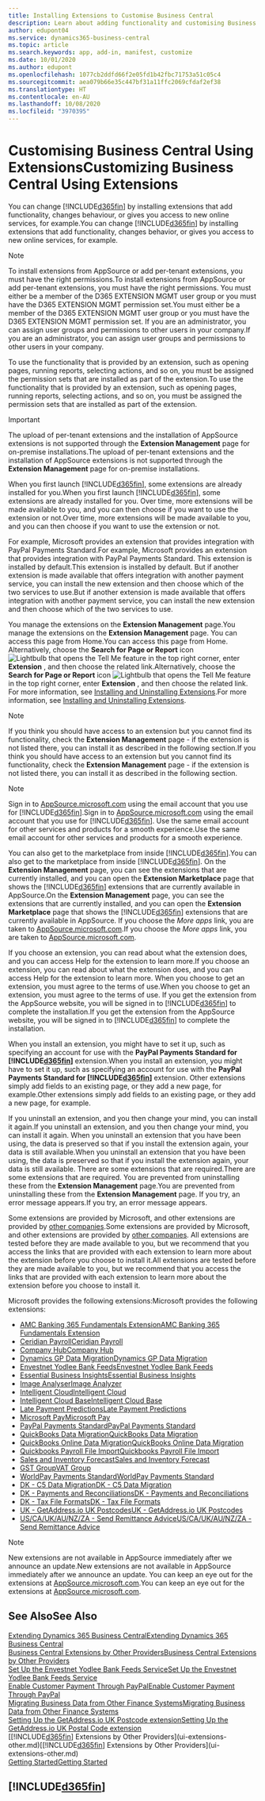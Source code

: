 ```yaml
---
title: Installing Extensions to Customise Business Central
description: Learn about adding functionality and customising Business Central  by installing extensions.
author: edupont04
ms.service: dynamics365-business-central
ms.topic: article
ms.search.keywords: app, add-in, manifest, customize
ms.date: 10/01/2020
ms.author: edupont
ms.openlocfilehash: 1077cb2ddfd66f2e05fd1b42fbc71753a51c05c4
ms.sourcegitcommit: aea079b66e35c447bf31a11ffc2069cfdaf2ef38
ms.translationtype: HT
ms.contentlocale: en-AU
ms.lasthandoff: 10/08/2020
ms.locfileid: "3970395"
---
```

# <a name="customizing-business-central-using-extensions"></a><span data-ttu-id="75462-103">Customising Business Central Using Extensions</span><span class="sxs-lookup"><span data-stu-id="75462-103">Customizing Business Central Using Extensions</span></span>

<span data-ttu-id="75462-104">You can change [!INCLUDE[d365fin](includes/d365fin_md.md)] by installing extensions that add functionality, changes behaviour, or gives you access to new online services, for example.</span><span class="sxs-lookup"><span data-stu-id="75462-104">You can change [!INCLUDE[d365fin](includes/d365fin_md.md)] by installing extensions that add functionality, changes behavior, or gives you access to new online services, for example.</span></span>

> [!NOTE]
> <span data-ttu-id="75462-105">To install extensions from AppSource or add per-tenant extensions, you must have the right permissions.</span><span class="sxs-lookup"><span data-stu-id="75462-105">To install extensions from AppSource or add per-tenant extensions, you must have the right permissions.</span></span> <span data-ttu-id="75462-106">You must either be a member of the D365 EXTENSION MGMT user group or you must have the D365 EXTENSION MGMT permission set.</span><span class="sxs-lookup"><span data-stu-id="75462-106">You must either be a member of the D365 EXTENSION MGMT user group or you must have the D365 EXTENSION MGMT permission set.</span></span> <span data-ttu-id="75462-107">If you are an administrator, you can assign user groups and permissions to other users in your company.</span><span class="sxs-lookup"><span data-stu-id="75462-107">If you are an administrator, you can assign user groups and permissions to other users in your company.</span></span>

<span data-ttu-id="75462-108">To use the functionality that is provided by an extension, such as opening pages, running reports, selecting actions, and so on, you must be assigned the permission sets that are installed as part of the extension.</span><span class="sxs-lookup"><span data-stu-id="75462-108">To use the functionality that is provided by an extension, such as opening pages, running reports, selecting actions, and so on, you must be assigned the permission sets that are installed as part of the extension.</span></span>

> [!IMPORTANT]  
> <span data-ttu-id="75462-109">The upload of per-tenant extensions and the installation of AppSource extensions is not supported through the **Extension Management** page for on-premise installations.</span><span class="sxs-lookup"><span data-stu-id="75462-109">The upload of per-tenant extensions and the installation of AppSource extensions is not supported through the **Extension Management** page for on-premise installations.</span></span>

<span data-ttu-id="75462-110">When you first launch [!INCLUDE[d365fin](includes/d365fin_md.md)], some extensions are already installed for you.</span><span class="sxs-lookup"><span data-stu-id="75462-110">When you first launch [!INCLUDE[d365fin](includes/d365fin_md.md)], some extensions are already installed for you.</span></span> <span data-ttu-id="75462-111">Over time, more extensions will be made available to you, and you can then choose if you want to use the extension or not.</span><span class="sxs-lookup"><span data-stu-id="75462-111">Over time, more extensions will be made available to you, and you can then choose if you want to use the extension or not.</span></span>

<span data-ttu-id="75462-112">For example, Microsoft provides an extension that provides integration with PayPal Payments Standard.</span><span class="sxs-lookup"><span data-stu-id="75462-112">For example, Microsoft provides an extension that provides integration with PayPal Payments Standard.</span></span> <span data-ttu-id="75462-113">This extension is installed by default.</span><span class="sxs-lookup"><span data-stu-id="75462-113">This extension is installed by default.</span></span>
<span data-ttu-id="75462-114">But if another extension is made available that offers integration with another payment service, you can install the new extension and then choose which of the two services to use.</span><span class="sxs-lookup"><span data-stu-id="75462-114">But if another extension is made available that offers integration with another payment service, you can install the new extension and then choose which of the two services to use.</span></span>  

<span data-ttu-id="75462-115">You manage the extensions on the **Extension Management** page.</span><span class="sxs-lookup"><span data-stu-id="75462-115">You manage the extensions on the **Extension Management** page.</span></span> <span data-ttu-id="75462-116">You can access this page from Home.</span><span class="sxs-lookup"><span data-stu-id="75462-116">You can access this page from Home.</span></span> <span data-ttu-id="75462-117">Alternatively, choose the **Search for Page or Report** icon ![Lightbulb that opens the Tell Me feature](media/ui-search/search_small.png "Tell me what you want to do") in the top right corner, enter **Extension** , and then choose the related link.</span><span class="sxs-lookup"><span data-stu-id="75462-117">Alternatively, choose the **Search for Page or Report** icon ![Lightbulb that opens the Tell Me feature](media/ui-search/search_small.png "Tell me what you want to do") in the top right corner, enter **Extension** , and then choose the related link.</span></span> <span data-ttu-id="75462-118">For more information, see [Installing and Uninstalling Extensions](ui-extensions-install-uninstall.md).</span><span class="sxs-lookup"><span data-stu-id="75462-118">For more information, see [Installing and Uninstalling Extensions](ui-extensions-install-uninstall.md).</span></span>

> [!NOTE]  
> <span data-ttu-id="75462-119">If you think you should have access to an extension but you cannot find its functionality, check the **Extension Management** page - if the extension is not listed there, you can install it as described in the following section.</span><span class="sxs-lookup"><span data-stu-id="75462-119">If you think you should have access to an extension but you cannot find its functionality, check the **Extension Management** page - if the extension is not listed there, you can install it as described in the following section.</span></span>  

> [!NOTE]  
> <span data-ttu-id="75462-120">Sign in to [AppSource.microsoft.com](https://appsource.microsoft.com/) using the email account that you use for [!INCLUDE[d365fin](includes/d365fin_md.md)].</span><span class="sxs-lookup"><span data-stu-id="75462-120">Sign in to [AppSource.microsoft.com](https://appsource.microsoft.com/) using the email account that you use for [!INCLUDE[d365fin](includes/d365fin_md.md)].</span></span> <span data-ttu-id="75462-121">Use the same email account for other services and products for a smooth experience.</span><span class="sxs-lookup"><span data-stu-id="75462-121">Use the same email account for other services and products for a smooth experience.</span></span>  

<span data-ttu-id="75462-122">You can also get to the marketplace from inside [!INCLUDE[d365fin](includes/d365fin_md.md)].</span><span class="sxs-lookup"><span data-stu-id="75462-122">You can also get to the marketplace from inside [!INCLUDE[d365fin](includes/d365fin_md.md)].</span></span> <span data-ttu-id="75462-123">On the **Extension Management** page, you can see the extensions that are currently installed, and you can open the **Extension Marketplace** page that shows the [!INCLUDE[d365fin](includes/d365fin_md.md)] extensions that are currently available in AppSource.</span><span class="sxs-lookup"><span data-stu-id="75462-123">On the **Extension Management** page, you can see the extensions that are currently installed, and you can open the **Extension Marketplace** page that shows the [!INCLUDE[d365fin](includes/d365fin_md.md)] extensions that are currently available in AppSource.</span></span> <span data-ttu-id="75462-124">If you choose the *More apps* link, you are taken to [AppSource.microsoft.com](https://appsource.microsoft.com/marketplace/apps?product=dynamics-365%3Bdynamics-365-business-central&page=1).</span><span class="sxs-lookup"><span data-stu-id="75462-124">If you choose the *More apps* link, you are taken to [AppSource.microsoft.com](https://appsource.microsoft.com/marketplace/apps?product=dynamics-365%3Bdynamics-365-business-central&page=1).</span></span>  

<span data-ttu-id="75462-125">If you choose an extension, you can read about what the extension does, and you can access Help for the extension to learn more.</span><span class="sxs-lookup"><span data-stu-id="75462-125">If you choose an extension, you can read about what the extension does, and you can access Help for the extension to learn more.</span></span> <span data-ttu-id="75462-126">When you choose to get an extension, you must agree to the terms of use.</span><span class="sxs-lookup"><span data-stu-id="75462-126">When you choose to get an extension, you must agree to the terms of use.</span></span> <span data-ttu-id="75462-127">If you get the extension from the AppSource website, you will be signed in to [!INCLUDE[d365fin](includes/d365fin_md.md)] to complete the installation.</span><span class="sxs-lookup"><span data-stu-id="75462-127">If you get the extension from the AppSource website, you will be signed in to [!INCLUDE[d365fin](includes/d365fin_md.md)] to complete the installation.</span></span>  

<span data-ttu-id="75462-128">When you install an extension, you might have to set it up, such as specifying an account for use with the **PayPal Payments Standard for [!INCLUDE[d365fin](includes/d365fin_md.md)]** extension.</span><span class="sxs-lookup"><span data-stu-id="75462-128">When you install an extension, you might have to set it up, such as specifying an account for use with the **PayPal Payments Standard for [!INCLUDE[d365fin](includes/d365fin_md.md)]** extension.</span></span>
<span data-ttu-id="75462-129">Other extensions simply add fields to an existing page, or they add a new page, for example.</span><span class="sxs-lookup"><span data-stu-id="75462-129">Other extensions simply add fields to an existing page, or they add a new page, for example.</span></span>   

<span data-ttu-id="75462-130">If you uninstall an extension, and you then change your mind, you can install it again.</span><span class="sxs-lookup"><span data-stu-id="75462-130">If you uninstall an extension, and you then change your mind, you can install it again.</span></span> <span data-ttu-id="75462-131">When you uninstall an extension that you have been using, the data is preserved so that if you install the extension again, your data is still available.</span><span class="sxs-lookup"><span data-stu-id="75462-131">When you uninstall an extension that you have been using, the data is preserved so that if you install the extension again, your data is still available.</span></span> <span data-ttu-id="75462-132">There are some extensions that are required.</span><span class="sxs-lookup"><span data-stu-id="75462-132">There are some extensions that are required.</span></span> <span data-ttu-id="75462-133">You are prevented from uninstalling these from the **Extension Management** page.</span><span class="sxs-lookup"><span data-stu-id="75462-133">You are prevented from uninstalling these from the **Extension Management** page.</span></span> <span data-ttu-id="75462-134">If you try, an error message appears.</span><span class="sxs-lookup"><span data-stu-id="75462-134">If you try, an error message appears.</span></span>  

<span data-ttu-id="75462-135">Some extensions are provided by Microsoft, and other extensions are provided by [other companies](ui-extensions-other.md).</span><span class="sxs-lookup"><span data-stu-id="75462-135">Some extensions are provided by Microsoft, and other extensions are provided by [other companies](ui-extensions-other.md).</span></span> <span data-ttu-id="75462-136">All extensions are tested before they are made available to you, but we recommend that you access the links that are provided with each extension to learn more about the extension before you choose to install it.</span><span class="sxs-lookup"><span data-stu-id="75462-136">All extensions are tested before they are made available to you, but we recommend that you access the links that are provided with each extension to learn more about the extension before you choose to install it.</span></span>  

<span data-ttu-id="75462-137">Microsoft provides the following extensions:</span><span class="sxs-lookup"><span data-stu-id="75462-137">Microsoft provides the following extensions:</span></span>  

* [<span data-ttu-id="75462-138">AMC Banking 365 Fundamentals Extension</span><span class="sxs-lookup"><span data-stu-id="75462-138">AMC Banking 365 Fundamentals Extension</span></span>](ui-extensions-amc-banking.md)
* [<span data-ttu-id="75462-139">Ceridian Payroll</span><span class="sxs-lookup"><span data-stu-id="75462-139">Ceridian Payroll</span></span>](ui-extensions-ceridian-payroll.md)
* [<span data-ttu-id="75462-140">Company Hub</span><span class="sxs-lookup"><span data-stu-id="75462-140">Company Hub</span></span>](ui-extensions-company-hub.md)  
* [<span data-ttu-id="75462-141">Dynamics GP Data Migration</span><span class="sxs-lookup"><span data-stu-id="75462-141">Dynamics GP Data Migration</span></span>](ui-extensions-dynamicsgp-data-migration.md)
* [<span data-ttu-id="75462-142">Envestnet Yodlee Bank Feeds</span><span class="sxs-lookup"><span data-stu-id="75462-142">Envestnet Yodlee Bank Feeds</span></span>](ui-extensions-yodlee-bank-feeds.md)
* [<span data-ttu-id="75462-143">Essential Business Insights</span><span class="sxs-lookup"><span data-stu-id="75462-143">Essential Business Insights</span></span>](ui-extensions-essential-business-insights.md)
* [<span data-ttu-id="75462-144">Image Analyser</span><span class="sxs-lookup"><span data-stu-id="75462-144">Image Analyzer</span></span>](ui-extensions-image-analyzer.md)
* [<span data-ttu-id="75462-145">Intelligent Cloud</span><span class="sxs-lookup"><span data-stu-id="75462-145">Intelligent Cloud</span></span>](ui-extensions-data-replication.md)
* [<span data-ttu-id="75462-146">Intelligent Cloud Base</span><span class="sxs-lookup"><span data-stu-id="75462-146">Intelligent Cloud Base</span></span>](ui-extensions-intelligent-cloud.md)  
* [<span data-ttu-id="75462-147">Late Payment Predictions</span><span class="sxs-lookup"><span data-stu-id="75462-147">Late Payment Predictions</span></span>](ui-extensions-late-payment-prediction.md)
* [<span data-ttu-id="75462-148">Microsoft Pay</span><span class="sxs-lookup"><span data-stu-id="75462-148">Microsoft Pay</span></span>](ui-extensions-microsoft-pay-payments.md)
* [<span data-ttu-id="75462-149">PayPal Payments Standard</span><span class="sxs-lookup"><span data-stu-id="75462-149">PayPal Payments Standard</span></span>](ui-extensions-paypal-payments-standard.md)
* [<span data-ttu-id="75462-150">QuickBooks Data Migration</span><span class="sxs-lookup"><span data-stu-id="75462-150">QuickBooks Data Migration</span></span>](ui-extensions-quickbooks-data-migration.md)
* [<span data-ttu-id="75462-151">QuickBooks Online Data Migration</span><span class="sxs-lookup"><span data-stu-id="75462-151">QuickBooks Online Data Migration</span></span>](ui-extensions-quickbooks-online-data-migration.md)
* [<span data-ttu-id="75462-152">Quickbooks Payroll File Import</span><span class="sxs-lookup"><span data-stu-id="75462-152">Quickbooks Payroll File Import</span></span>](ui-extensions-quickbooks-payroll.md)
* [<span data-ttu-id="75462-153">Sales and Inventory Forecast</span><span class="sxs-lookup"><span data-stu-id="75462-153">Sales and Inventory Forecast</span></span>](ui-extensions-sales-forecast.md)
* [<span data-ttu-id="75462-154">GST Group</span><span class="sxs-lookup"><span data-stu-id="75462-154">VAT Group</span></span>](ui-extensions-vat-group.md)
* [<span data-ttu-id="75462-155">WorldPay Payments Standard</span><span class="sxs-lookup"><span data-stu-id="75462-155">WorldPay Payments Standard</span></span>](ui-extensions-worldpay-payments-standard.md)
* [<span data-ttu-id="75462-156">DK - C5 Data Migration</span><span class="sxs-lookup"><span data-stu-id="75462-156">DK - C5 Data Migration</span></span>](ui-extensions-c5-data-migration.md)
* [<span data-ttu-id="75462-157">DK - Payments and Reconciliations</span><span class="sxs-lookup"><span data-stu-id="75462-157">DK - Payments and Reconciliations</span></span>](ui-extensions-payments-reconciliation-formats-dk.md)
* [<span data-ttu-id="75462-158">DK - Tax File Formats</span><span class="sxs-lookup"><span data-stu-id="75462-158">DK - Tax File Formats</span></span>](ui-extensions-tax-file-formats-dk.md)
* [<span data-ttu-id="75462-159">UK - GetAddress.io UK Postcodes</span><span class="sxs-lookup"><span data-stu-id="75462-159">UK - GetAddress.io UK Postcodes</span></span>](ui-extensions-getaddressio.md)
* [<span data-ttu-id="75462-160">US/CA/UK/AU/NZ/ZA - Send Remittance Advice</span><span class="sxs-lookup"><span data-stu-id="75462-160">US/CA/UK/AU/NZ/ZA - Send Remittance Advice</span></span>](ui-extensions-send-remittance-advice.md)

> [!NOTE]  
> <span data-ttu-id="75462-161">New extensions are not available in AppSource immediately after we announce an update.</span><span class="sxs-lookup"><span data-stu-id="75462-161">New extensions are not available in AppSource immediately after we announce an update.</span></span> <span data-ttu-id="75462-162">You can keep an eye out for the extensions at [AppSource.microsoft.com](https://appsource.microsoft.com/marketplace/apps?product=dynamics-365%3Bdynamics-365-business-central&page=1).</span><span class="sxs-lookup"><span data-stu-id="75462-162">You can keep an eye out for the extensions at [AppSource.microsoft.com](https://appsource.microsoft.com/marketplace/apps?product=dynamics-365%3Bdynamics-365-business-central&page=1).</span></span>

## <a name="see-also"></a><span data-ttu-id="75462-163">See Also</span><span class="sxs-lookup"><span data-stu-id="75462-163">See Also</span></span>

[<span data-ttu-id="75462-164">Extending Dynamics 365 Business Central</span><span class="sxs-lookup"><span data-stu-id="75462-164">Extending Dynamics 365 Business Central</span></span>](about-develop-extensions.md)  
[<span data-ttu-id="75462-165">Business Central Extensions by Other Providers</span><span class="sxs-lookup"><span data-stu-id="75462-165">Business Central Extensions by Other Providers</span></span>](ui-extensions-other.md)  
[<span data-ttu-id="75462-166">Set Up the Envestnet Yodlee Bank Feeds Service</span><span class="sxs-lookup"><span data-stu-id="75462-166">Set Up the Envestnet Yodlee Bank Feeds Service</span></span>](bank-how-setup-bank-statement-service.md)  
[<span data-ttu-id="75462-167">Enable Customer Payment Through PayPal</span><span class="sxs-lookup"><span data-stu-id="75462-167">Enable Customer Payment Through PayPal</span></span>](sales-how-enable-payment-service-extensions.md)  
[<span data-ttu-id="75462-168">Migrating Business Data from Other Finance Systems</span><span class="sxs-lookup"><span data-stu-id="75462-168">Migrating Business Data from Other Finance Systems</span></span>](across-import-data-configuration-packages.md)  
[<span data-ttu-id="75462-169">Setting Up the GetAddress.io UK Postcode extension</span><span class="sxs-lookup"><span data-stu-id="75462-169">Setting Up the GetAddress.io UK Postal Code extension</span></span>](LocalFunctionality/UnitedKingdom/uk-setup-postal-code-service.md)  
<span data-ttu-id="75462-170">[[!INCLUDE[d365fin](includes/d365fin_md.md)] Extensions by Other Providers](ui-extensions-other.md)</span><span class="sxs-lookup"><span data-stu-id="75462-170">[[!INCLUDE[d365fin](includes/d365fin_md.md)] Extensions by Other Providers](ui-extensions-other.md)</span></span>  
[<span data-ttu-id="75462-171">Getting Started</span><span class="sxs-lookup"><span data-stu-id="75462-171">Getting Started</span></span>](product-get-started.md)  

## [!INCLUDE[d365fin](includes/free_trial_md.md)]  
